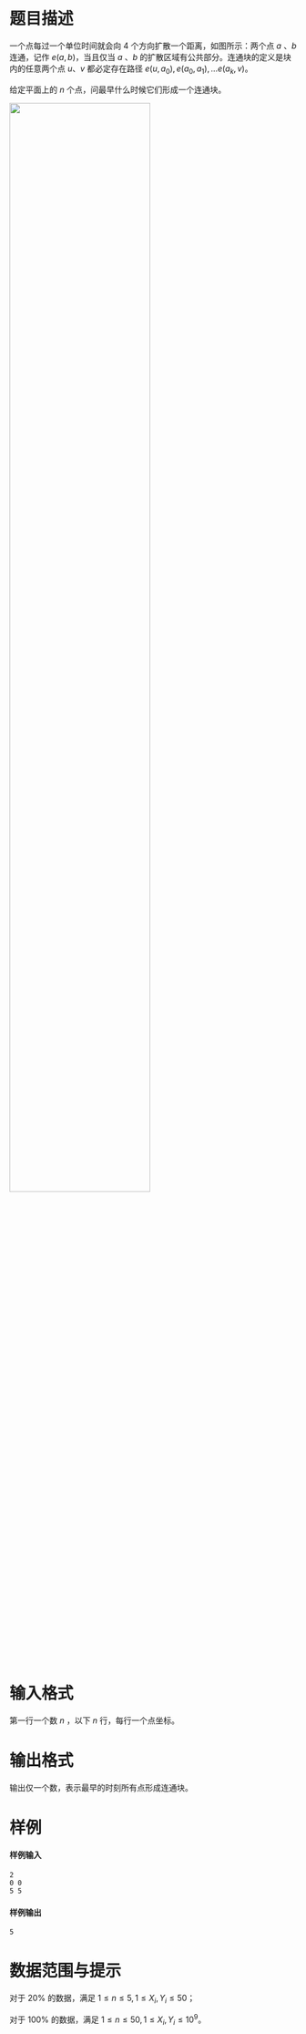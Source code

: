 
# 题目描述

一个点每过一个单位时间就会向 $4$ 个方向扩散一个距离，如图所示：两个点 $a$ 、$b$ 连通，记作 $e(a,b)$，当且仅当 $a$ 、$b$ 的扩散区域有公共部分。连通块的定义是块内的任意两个点 $u$、$v$ 都必定存在路径 $e(u,a_0),e(a_0,a_1),…e(a_k,v)$。

给定平面上的 $n$ 个点，问最早什么时候它们形成一个连通块。

<img src="source/loj/10015/img/aHR0cHM6Ly9pLmxvbGkubmV0LzIwMTgvMDcvMDMvNWIzYWMyNmI3YTZhNC5qcGc=.jpg" width="70%"/>

# 输入格式

第一行一个数 $n$ ，以下 $n$ 行，每行一个点坐标。

# 输出格式

输出仅一个数，表示最早的时刻所有点形成连通块。

# 样例

#### 样例输入
```plain
2
0 0
5 5
```

#### 样例输出
```plain
5
```

# 数据范围与提示

对于 $20\%$ 的数据，满足 $1 \leq n \leq 5,1 \leq X_i,Y_i \leq 50$；

对于 $100\%$ 的数据，满足 $1 \leq n \leq 50,1 \leq X_i,Y_i \leq 10^9$。


